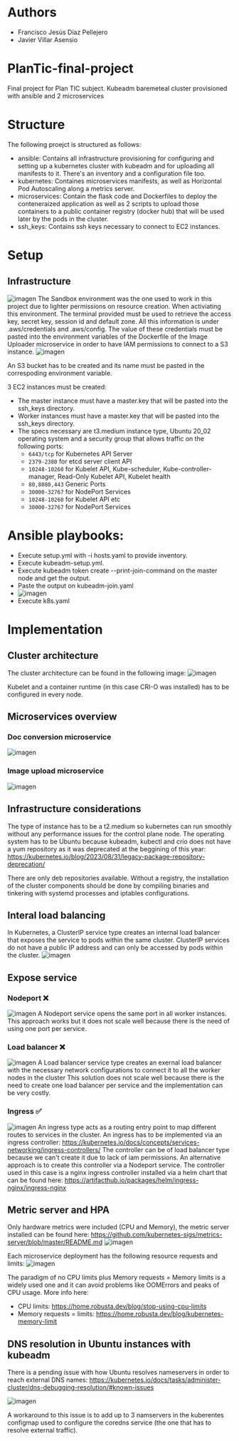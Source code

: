 # Authors
- Francisco Jesús Díaz Pellejero
- Javier Villar Asensio
  
# PlanTic-final-project
Final project for Plan TIC subject. Kubeadm baremeteal cluster provisioned with ansible and 2 microservices

# Structure
The following proejct is structured as follows:
- ansible: Contains all infrastructure provisioning for configuring and setting up a kubernetes cluster with kubeadm and for uploading all manifests to it. There's an inventory and a configuration file too.
- kubernetes: Containes microservices manifests, as well as Horizontal Pod Autoscaling along a metrics server.
- microservices: Contain the flask code and Dockerfiles to deploy the conteneraized application as well as 2 scripts to upload those containers to a public container registry (docker hub) that will be used later by the pods in the cluster.
- ssh_keys: Contains ssh keys necessary to connect to EC2 instances.

# Setup
## Infrastructure
![imagen](https://github.com/FcoJesusDiaz/PlanTic-final-project/assets/72586746/5f679c35-f3b6-41d2-ba86-10c57418ad94)
The Sandbox environment was the one used to work in this project due to lighter permissions on resource creation. When activiating this environment. The terminal provided must be used to retrieve the access key, secret key, session id and default zone. All this information is under .aws/credentials and .aws/config. The value of these credentials must be pasted into the environment variables of the Dockerfile of the Image Uploader microservice in order to have IAM permissions to connect to a S3 instance.
![imagen](https://github.com/FcoJesusDiaz/PlanTic-final-project/assets/72586746/ea541008-4c6a-46dd-a651-bd75acd7effa)

An S3 bucket has to be created and its name must be pasted in the correspoding environment variable.

3 EC2 instances must be created:
- The master instance must have a master.key that will be pasted into the ssh_keys directory.
- Worker instances must have a master.key that will be pasted into the ssh_keys directory.
- The specs necessary are t3.medium instance type, Ubuntu 20_02 operating system and a security group that allows traffic on the following ports:
    - `6443/tcp` for Kubernetes API Server
    - `2379-2380` for etcd server client API
    - `10248-10260` for Kubelet API, Kube-scheduler, Kube-controller-manager, Read-Only Kubelet API, Kubelet health
    - `80,8080,443` Generic Ports
    - `30000-32767` for NodePort Services
    - `10248-10260` for Kubelet API etc
    - `30000-32767` for NodePort Services

# Ansible playbooks:
- Execute setup.yml with -i hosts.yaml to provide inventory.
- Execute kubeadm-setup.yml.
- Execute kubeadm token create --print-join-command on the master node and get the output.
- Paste the output on kubeadm-join.yaml
- ![imagen](https://github.com/FcoJesusDiaz/PlanTic-final-project/assets/72586746/0cd03937-eec2-469c-84a2-62d613eebef3)
- Execute k8s.yaml


# Implementation
## Cluster architecture
The cluster architecture can be found in the following image:
![imagen](https://github.com/FcoJesusDiaz/PlanTic-final-project/assets/72586746/3e0e9f35-107d-4f11-8c99-bb631664bab6)

Kubelet and a container runtime (in this case CRI-O was installed) has to be configured in every node.

## Microservices overview
### Doc conversion microservice
![imagen](https://github.com/FcoJesusDiaz/PlanTic-final-project/assets/72586746/90ba5407-81da-4cb1-afc8-6dd4c2c78cda)
### Image upload microservice
![imagen](https://github.com/FcoJesusDiaz/PlanTic-final-project/assets/72586746/0f0fe561-b5ca-4694-8486-dd5a7da8015f)

## Infrastructure considerations
The type of instance has to be a t2.medium so kubernetes can run smoothly without any performance issues for the control plane node. The operating system has to be Ubuntu because kubeadm, kubectl and crio does not have a yum repository as it was deprecated at the beggining of this year: https://kubernetes.io/blog/2023/08/31/legacy-package-repository-deprecation/

There are only deb repositories available. Without a registry, the installation of the cluster components should be done by compiling binaries and tinkering with systemd processes and iptables configurations.

## Interal load balancing
In Kubernetes, a ClusterIP service type creates an internal load balancer that exposes the service to pods within the same cluster. ClusterIP services do not have a public IP address and can only be accessed by pods within the cluster.
![imagen](https://github.com/FcoJesusDiaz/PlanTic-final-project/assets/72586746/8ff53624-dc62-408a-9419-632b5a95a630)

## Expose service
### Nodeport ❌
![imagen](https://github.com/FcoJesusDiaz/PlanTic-final-project/assets/72586746/47bbb198-079e-4ca2-b2f0-9e1ba06b5eea)
A Nodeport service opens the same port in all worker instances.
This approach works but it does not scale well because there is the need of using one port per service.

### Load balancer ❌
![imagen](https://github.com/FcoJesusDiaz/PlanTic-final-project/assets/72586746/32a7ac66-b26a-42a0-9652-145fa0cd4715)
A Load balancer service type creates an exernal load balancer with the necessary network configurations to connect it to all the worker nodes in the cluster
This solution does not scale well because there is the need to create one load balancer per service and the implementation can be very costly.

### Ingress ✅
![imagen](https://github.com/FcoJesusDiaz/PlanTic-final-project/assets/72586746/c8bc006f-b230-4886-a7de-c0a492398404)
An ingress type acts as a routing entry point to map different routes to services in the cluster. An ingress has to be implemented via an ingress controller: https://kubernetes.io/docs/concepts/services-networking/ingress-controllers/
The controller can be of load balancer type because we can't create it due to lack of iam permissions. An alternative approach is to create this controller via a Nodeport service. The controller used in this case is a nginx ingress controller installed via a helm chart that can be found here: https://artifacthub.io/packages/helm/ingress-nginx/ingress-nginx

## Metric server and HPA
Only hardware metrics were included (CPU and Memory), the metric server installed can be found here: https://github.com/kubernetes-sigs/metrics-server/blob/master/README.md
![imagen](https://github.com/FcoJesusDiaz/PlanTic-final-project/assets/72586746/34b91a25-6d4d-4301-a2d4-629ea69b7677)

Each microservice deployment has the following resource requests and limits:
![imagen](https://github.com/FcoJesusDiaz/PlanTic-final-project/assets/72586746/0a7638a6-0dd5-437e-9513-1b8d375072ff)

The paradigm of no CPU limits plus Memory requests = Memory limits is a widely used one and it can avoid problems like OOMErrors and peaks of CPU usage. More info here: 
- CPU limits: https://home.robusta.dev/blog/stop-using-cpu-limits
- Memory requests = limits: https://home.robusta.dev/blog/kubernetes-memory-limit

## DNS resolution in Ubuntu instances with kubeadm
There is a pending issue with how Ubuntu resolves nameservers in order to reach external DNS names: https://kubernetes.io/docs/tasks/administer-cluster/dns-debugging-resolution/#known-issues

![imagen](https://github.com/FcoJesusDiaz/PlanTic-final-project/assets/72586746/57b82a2a-dd45-4219-a785-1b7636e55c8d)

A workaround to this issue is to add up to 3 namservers in the kuberentes configmap used to configure the coredns service (the one that has to resolve external traffic).
